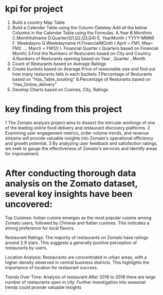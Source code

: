 # kpi for project
1. Build a country Map Table
2. Build a Calendar Table using the Column Datekey
  Add all the below Columns in the Calendar Table using the Formulas.
   A.Year
   B.Monthno
   C.Monthfullname
   D.Quarter(Q1,Q2,Q3,Q4)
   E. YearMonth ( YYYY-MMM)
   F. Weekdayno
   G.Weekdayname
   H.FinancialMOnth ( April = FM1, May= FM2  …. March = FM12)
   I. Financial Quarter ( Quarters based on Financial Month)
3.Find the Numbers of Resturants based on City and Country.
4.Numbers of Resturants opening based on Year , Quarter , Month
5. Count of Resturants based on Average Ratings
6. Create buckets based on Average Price of reasonable size and find out how many resturants falls in each buckets
7.Percentage of Resturants based on "Has_Table_booking"
8.Percentage of Resturants based on "Has_Online_delivery"
9. Develop Charts based on Cusines, City, Ratings

# key finding from this project
1 The Zomato analysis project aims to dissect the intricate workings of one of the leading online food delivery and restaurant discovery platforms.
2 Examining user engagement metrics, order volume trends, and revenue streams will provide valuable insights into Zomato's operational 
efficiency and growth potential.
3 By analyzing user feedback and satisfaction ratings, we seek to gauge the effectiveness of Zomato's services and identify areas for improvement.
# After conducting thorough data analysis on the Zomato dataset, several key insights have been uncovered:

Top Cuisines: Indian cuisine emerges as the most popular cuisine among Zomato users, followed by Chinese and Italian cuisines. This indicates a strong preference for local flavors.

Restaurant Ratings: The majority of restaurants on Zomato have ratings around  2.9 stars. This suggests a generally positive perception of restaurants by users.

Location Analysis: Restaurants are concentrated in urban areas, with a higher density observed in central business districts. This highlights the importance of location for restaurant success.

Trends Over Time: Analysis of restaurant After 2016 to 2018 there are large number of restaurants open in city. Further investigation into seasonal trends could provide valuable insights


